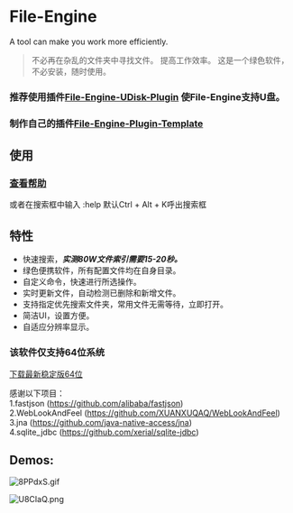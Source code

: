 # File-Engine
A tool can make you work more efficiently.

>不必再在杂乱的文件夹中寻找文件。
提高工作效率。
这是一个绿色软件，不必安装，随时使用。
### 推荐使用插件[File-Engine-UDisk-Plugin](https://github.com/XUANXUQAQ/File-Engine-UDisk-Plugin) 使File-Engine支持U盘。
### 制作自己的插件[File-Engine-Plugin-Template](https://github.com/XUANXUQAQ/File-Engine-Plugin-Template)
## 使用
### [查看帮助](https://github.com/XUANXUQAQ/File-Engine/wiki/Usage)   
或者在搜索框中输入 :help    默认Ctrl + Alt + K呼出搜索框
## 特性
 * 快速搜索，***实测80W文件索引需要15-20秒。***
 * 绿色便携软件，所有配置文件均在自身目录。
 * 自定义命令，快速进行所选操作。
 * 实时更新文件，自动检测已删除和新增文件。
 * 支持指定优先搜索文件夹，常用文件无需等待，立即打开。
 * 简洁UI，设置方便。
 * 自适应分辨率显示。    
### 该软件仅支持64位系统
[下载最新稳定版64位](https://github.com/XUANXUQAQ/File-Engine/releases/download/2.4/File-Engine-x64.V2.4.7z)   

感谢以下项目：   
1.fastjson (https://github.com/alibaba/fastjson)   
2.WebLookAndFeel (https://github.com/XUANXUQAQ/WebLookAndFeel)   
3.jna (https://github.com/java-native-access/jna)   
4.sqlite_jdbc (https://github.com/xerial/sqlite-jdbc)   

## Demos:
![8PPdxS.gif](https://github.com/XUANXUQAQ/File-Engine/raw/master/%E6%BC%94%E7%A4%BA.gif)

![U8CIaQ.png](https://s1.ax1x.com/2020/07/12/U8CIaQ.png)
   
